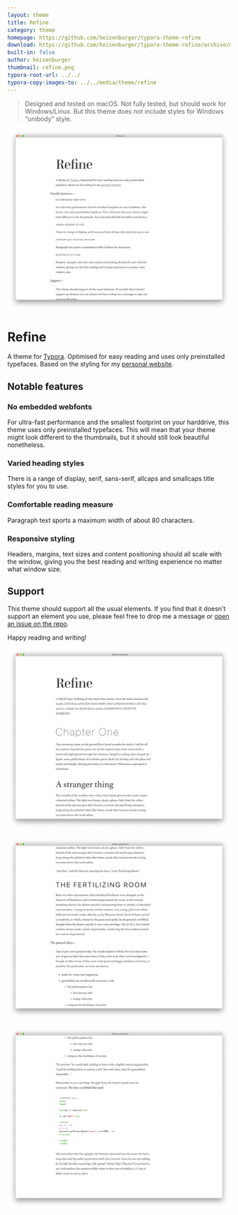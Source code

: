 ```yaml
---
layout: theme
title: Refine
category: theme
homepage: https://github.com/heisenburger/typora-theme-refine
download: https://github.com/heisenburger/typora-theme-refine/archive/master.zip
built-in: false
author: heisenburger
thumbnail: refine.png
typora-root-url: ../../
typora-copy-images-to: ../../media/theme/refine
---
```


> Designed and tested on macOS. Not fully tested, but should work for Windows/Linux. But this theme does not include styles for Windows “unibody” style.

![](/media/theme/refine/Refine-large.png)

# Refine

A theme for [Typora](https://typora.io). Optimised for easy reading and uses only preinstalled typefaces. Based on the styling for my [personal website](https://serena.nz/).

## Notable features

### No embedded webfonts

For ultra-fast performance and the smallest footprint on your harddrive, this theme uses only preinstalled typefaces. This will mean that your theme might look different to the thumbnails, but it should still look beautiful nonetheless.

### Varied heading styles

There is a range of display, serif, sans-serif, allcaps and smallcaps title styles for you to use.

### Comfortable reading measure

Paragraph text sports a maximum width of about 80 characters.

### Responsive styling

Headers, margins, text sizes and content positioning should all scale with the window, giving you the best reading and writing experience no matter what window size.

## Support

This theme should support all the usual elements. If you find that it doesn't support an element you use, please feel free to drop me a message or [open an issue on the repo](https://github.com/heisenburger/typora-theme-refine).

Happy reading and writing!


![](/media/theme/refine/Refine-sample-1.png)

![](/media/theme/refine/Refine-sample-2.png)

![](/media/theme/refine/Refine-sample-3.png)